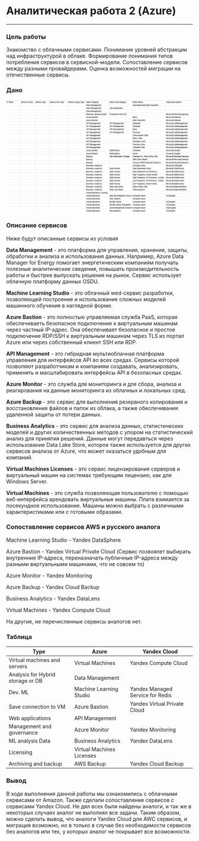 # Аналитическая работа 2 (Azure)
---
### Цель работы
Знакомство с облачными сервисами. 
Понимание уровней абстракции над инфраструктурой в облаке. 
Формирование понимания типов потребления сервисов в сервисной-модели. 
Сопоставление сервисов между разными провайдерами. 
Оценка возможностей миграции на отечественные сервисы.

### Дано

![Alt text](Azure.png)

### Описание сервисов
Ниже будут описанные сервисы из условия

**Data Management** - это платформа для управления, хранения, защиты, обработки и анализа и использования данных. Например, Azure Data Manager for Energy помогает энергетическим компаниям получать полезные аналитические сведения, повышать производительность работы и быстрее выпускать решения на рынок. Сервис использует облачную платформу данных OSDU.

**Machine Learning Studio** - это облачный wed-сервис разработки, позволяющей построение и использование сложных моделей машинного обучения в наглядной форме.

**Azure Bastion** - это полностью управляемая служба PaaS, которая обеспечиваеть безопасное подключение к виртуальным машинам через частный IP-адрес. 
Она обеспечивает безопасное и простое подключение RDP/SSH к виртуальным машинам через TLS из портал Azure или через собственный клиент SSH или RDP.

**API Management** - это гибридная мультиоблачная платформа управления для интерфейсов API во всех средах.
Сервисы которой позволяют разработчикам и компаниям создавать, анализировать, применять и масштабировать интерфейсы API в безопасных средах.

**Azure Monitor** - это служба для мониторинга и для сбора, анализа и реагирования на данные мониторинга из облачных и локальных сред.

**Azure Backup** - это сервис для выполнения резервного копирования и восстановления файлов и папок из облака, а также обеспечивания удаленной защиты от потери данных. 

**Business Analytics** - это сервис для анализа данных, статистических моделей и других количественных методов с упором на статистический анализ для принятия решений.
Данные могут передавться через использование Data Lake Store, которое также используется для других сервисов анализа от Azure, что может оказаться удобным для компаний.

**Virtual Machines Licenses** - это сервис лицензирования серверов и виртуальный машин на системах требующим лицензию, как для Windows Server.

**Virtual Machines** - это служба позволяющая пользователю с помощью веб-интерфейса арендовать виртуальные машины. Плата взимается за посекундное использование.
Машины можно выбрать с различными характеристиками или с готовыми образами.

### Сопоставление сервисов AWS и русского аналога

Machine Learning Studio - Yandex DataSphere

Azure Bastion - Yandex Virtual Private Cloud (Сервис позвоялет выбирать внутренние IP-адреса, переназначать публичные IP-адреса между разными виртуальными машинами, что не совсем то)

Azure Monitor - Yandex Monitoring

Azure Backup - Yandex Cloud Backup

Business Analytics - Yandex DataLens 

Virtual Machines - Yandex Compute Cloud

На другие, не перечисленные сервисы аналогов нет.

### Таблица

| Type                              | Azure                      | Yandex Cloud                      |
|-----------------------------------|----------------------------|-----------------------------------|
| Virtual machines and servers      | Virtual Machines           | Yandex Compute Сloud              |
| Analysis for Hybrid storage or DB | Data Management            |                                   |
| Dev. ML                           | Machine Learning Studio    | Yandex Managed Service for Redis  |
| Save connection to VM             | Azure Bastion              | Yandex Virtual Private Cloud      |
| Web applications                  | API Management             |                                   |
| Management and governance         | Azure Monitor              | Yandex Monitoring                 |
| ML analysis Data                  | Business Analytics         | Yandex DataLens                   |
| Licensing                         | Virtual Machines Licenses  |                                   |
| Archiving and backup              | AWS Backup                 | Yandex Cloud Backup               |

### Вывод
В ходе выполнения данной работы мы ознакомились с облачными сервисами от Amazon.
Также сделали сопоставление сервисов с сервисами Yandex Cloud. Не дял всех были найдены аналоги,
и так же в некоторых случаях аналог не выполнял все задачи. Таким образом, можно сделать вывод,
что аналоги Yandex Cloud для AWC сервисов, и миграция возможно, но в только в случае без необходимости сервисов без аналогов
или тех, у которых аналог не покрывает все возможности.

